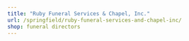 ```yaml
---
title: "Ruby Funeral Services & Chapel, Inc."
url: /springfield/ruby-funeral-services-and-chapel-inc/
shop: funeral directors
---
```

